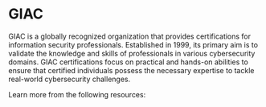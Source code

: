 # GIAC

GIAC is a globally recognized organization that provides certifications for information security professionals. Established in 1999, its primary aim is to validate the knowledge and skills of professionals in various cybersecurity domains. GIAC certifications focus on practical and hands-on abilities to ensure that certified individuals possess the necessary expertise to tackle real-world cybersecurity challenges.

Learn more from the following resources:

